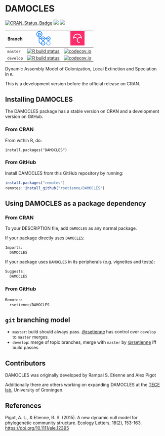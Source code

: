 # DAMOCLES

[![CRAN_Status_Badge](http://www.r-pkg.org/badges/version/DAMOCLES)](https://cran.r-project.org/package=DAMOCLES)
[![](http://cranlogs.r-pkg.org/badges/grand-total/DAMOCLES)]( https://CRAN.R-project.org/package=DAMOCLES)
[![](http://cranlogs.r-pkg.org/badges/DAMOCLES)](https://CRAN.R-project.org/package=DAMOCLES)

Branch|[![GitHub Actions logo](man/figures/github_actions_logo.png)](https://github.com/features/actions)|[![Codecov logo](man/figures/Codecov.png)](https://www.codecov.io)
------------------|--------------------------------------------------------------------------------------------------------------------------------------------------------------------------|--------------------------------------------------------------------------------------------------------------------------------------------------------------------
`master`|[![R build status](https://github.com/rsetienne/DAMOCLES/workflows/R-CMD-check/badge.svg?branch=master)](https://github.com/rsetienne/DAMOCLES/actions)|[![codecov.io](https://codecov.io/github/rsetienne/DAMOCLES/coverage.svg?branch=master)](https://codecov.io/github/rsetienne/DAMOCLES/branch/master)
`develop`|[![R build status](https://github.com/rsetienne/DAMOCLES/workflows/R-CMD-check/badge.svg?branch=develop)](https://github.com/rsetienne/DAMOCLES/actions)|[![codecov.io](https://codecov.io/github/rsetienne/DAMOCLES/coverage.svg?branch=develop)](https://codecov.io/github/rsetienne/DAMOCLES/branch/develop)

Dynamic Assembly Model of Colonization, Local Extinction and Speciation in `R`.

This is a development version before the official release on CRAN.

## Installing DAMOCLES

The DAMOCLES package has a stable version on CRAN and
a development version on GitHub.

### From CRAN

From within R, do:

```
install.packages("DAMOCLES")
```

### From GitHub

Install DAMOCLES from this GitHub repository by running:

``` r
install.packages("remotes")
remotes::install_github("rsetienne/DAMOCLES")
```

## Using DAMOCLES as a package dependency

### From CRAN

To your DESCRIPTION file, add `DAMOCLES` as any normal package.

If your package directly uses `DAMOCLES`:

```
Imports:
  DAMOCLES
```

If your package uses `DAMOCLES` in its peripherals (e.g. vignettes and tests):

```
Suggests:
  DAMOCLES
```

### From GitHub

```
Remotes:
  rsetienne/DAMOCLES
```

## `git` branching model

 * `master`: build should always pass. [@rsetienne](https://github.com/rsetienne) has control over `develop` to `master` merges.
 * `develop`: merge of topic branches, merge with `master` by [@rsetienne](https://github.com/rsetienne) iff build passes.
## Contributors

DAMOCLES was originally developed by Rampal S. Etienne and Alex Pigot

Additionally there are others working on expanding DAMOCLES at the [TECE lab](https://github.com/tece-lab), University of Groningen.

## References

Pigot, A. L., & Etienne, R. S. (2015). A new dynamic null model for phylogenetic community structure. Ecology Letters, 18(2), 153-163. https://doi.org/10.1111/ele.12395
